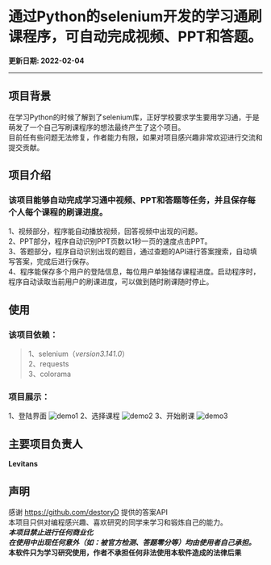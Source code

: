 # 通过Python的selenium开发的学习通刷课程序，可自动完成视频、PPT和答题。

**更新日期: 2022-02-04**

---

## 项目背景
在学习Python的时候了解到了selenium库，正好学校要求学生要用学习通，于是萌发了一个自己写刷课程序的想法最终产生了这个项目。  
目前任有些问题无法修复，作者能力有限，如果对项目感兴趣非常欢迎进行交流和提交贡献。
## 项目介绍
### 该项目能够自动完成学习通中视频、PPT和答题等任务，并且保存每个人每个课程的刷课进度。  
1、视频部分，程序能自动播放视频，回答视频中出现的问题。  
2、PPT部分，程序自动识别PPT页数以1秒一页的速度点击PPT。  
3、答题部分，程序自动识别出现的题目，通过查题的API进行答案搜索，自动填写答案，完成后进行保存。  
4、程序能保存多个用户的登陆信息，每位用户单独储存课程进度。启动程序时，程序自动读取当前用户的刷课进度，可以做到随时刷课随时停止。

## 使用
### 该项目依赖：  
>1、selenium（*version3.141.0*）  
2、requests  
3、colorama  

### 项目展示：
1、登陆界面
![demo1](https://github.com/Levitans/XueXiTongAutoFlush/blob/master/demoImage/demo1.png)
2、选择课程
![demo2](https://github.com/Levitans/XueXiTongAutoFlush/blob/master/demoImage/demo2.png)
3、开始刷课
![demo3](https://github.com/Levitans/XueXiTongAutoFlush/blob/master/demoImage/demo3.png)

## 主要项目负责人
**Levitans**
 
## 声明
感谢 https://github.com/destoryD 提供的答案API  
本项目只供对编程感兴趣、喜欢研究的同学来学习和锻炼自己的能力。  
***本项目禁止进行任何商业化***  
***在使用中出现任何意外（如：被官方检测、答题零分等）均由使用者自己承担。***  
**本软件只为学习研究使用，作者不承担任何非法使用本软件造成的法律后果**
